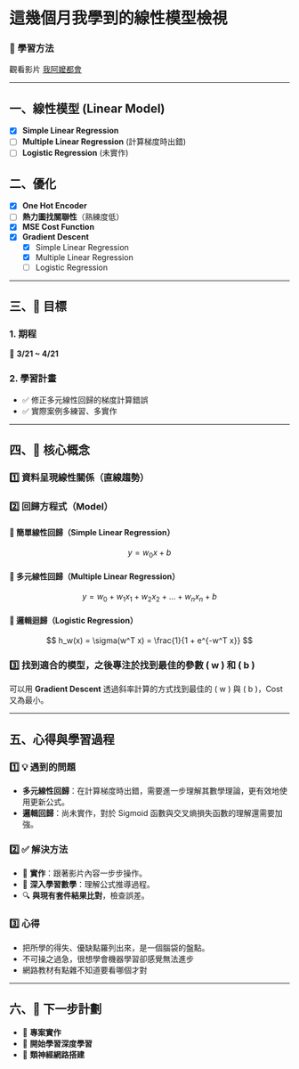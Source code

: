 # 這幾個月我學到的線性模型檢視

### 🔹 學習方法
觀看影片 [我阿嬤都會](https://youtu.be/wm9yR1VspPs?si=6bz7dpUF0IUg6gfT)

---

## 一、線性模型 (Linear Model)

- [x] **Simple Linear Regression**
- [ ] **Multiple Linear Regression** (計算梯度時出錯)
- [ ] **Logistic Regression** (未實作)

## 二、優化
- [x] **One Hot Encoder**
- [ ] **熱力圖找關聯性**（熟練度低）
- [x] **MSE Cost Function**
- [x] **Gradient Descent**
  - [x] Simple Linear Regression
  - [x] Multiple Linear Regression
  - [ ] Logistic Regression

---

## 三、📌 目標
### 1. 期程
📅 **3/21 ~ 4/21**

### 2. 學習計畫
- ✅ 修正多元線性回歸的梯度計算錯誤
- ✅ 實際案例多練習、多實作

---

## 四、🔹 核心概念

### 1️⃣ 資料呈現線性關係（直線趨勢）

### 2️⃣ 回歸方程式（Model）

#### 📌 簡單線性回歸（Simple Linear Regression）
$$
y =  w_0 x + b
$$

#### 📌 多元線性回歸（Multiple Linear Regression）
$$
y = w_0 + w_1 x_1 + w_2 x_2 + \dots + w_n x_n + b
$$

#### 📌 邏輯迴歸（Logistic Regression）
$$
h_w(x) = \sigma(w^T x) = \frac{1}{1 + e^{-w^T x}}
$$

### 3️⃣ 找到適合的模型，之後專注於找到最佳的參數 \( w \) 和 \( b \)
可以用 **Gradient Descent** 透過斜率計算的方式找到最佳的 \( w \) 與 \( b \)，Cost 又為最小。

---

## 五、心得與學習過程

### 1️⃣ 💡 遇到的問題
- **多元線性回歸**：在計算梯度時出錯，需要進一步理解其數學理論，更有效地使用更新公式。
- **邏輯回歸**：尚未實作，對於 Sigmoid 函數與交叉熵損失函數的理解還需要加強。

### 2️⃣ ✅ 解決方法
- 📌 **實作**：跟著影片內容一步步操作。
- 📖 **深入學習數學**：理解公式推導過程。
- 🔍 **與現有套件結果比對**，檢查誤差。

### 3️⃣ 心得
  - 把所學的得失、優缺點羅列出來，是一個腦袋的盤點。
  - 不可操之過急，很想學會機器學習卻感覺無法進步  
  - 網路教材有點雜不知道要看哪個才對

---

## 六、🚀 下一步計劃
- 🔧 **專案實作**
- 🤖 **開始學習深度學習**
- 🧠 **類神經網路搭建**

